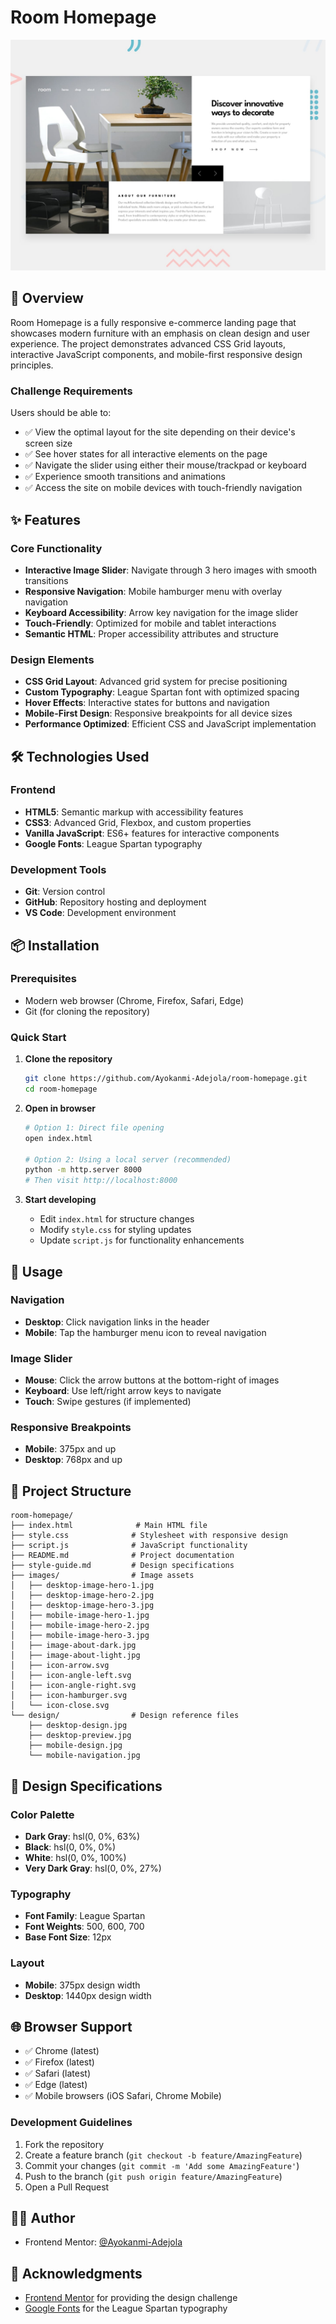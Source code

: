# Room Homepage


![Room Homepage Preview](preview.jpg)




## 📖 Overview

Room Homepage is a fully responsive e-commerce landing page that showcases modern furniture with an emphasis on clean design and user experience. The project demonstrates advanced CSS Grid layouts, interactive JavaScript components, and mobile-first responsive design principles.

### Challenge Requirements

Users should be able to:
- ✅ View the optimal layout for the site depending on their device's screen size
- ✅ See hover states for all interactive elements on the page
- ✅ Navigate the slider using either their mouse/trackpad or keyboard
- ✅ Experience smooth transitions and animations
- ✅ Access the site on mobile devices with touch-friendly navigation

## ✨ Features

### Core Functionality
- **Interactive Image Slider**: Navigate through 3 hero images with smooth transitions
- **Responsive Navigation**: Mobile hamburger menu with overlay navigation
- **Keyboard Accessibility**: Arrow key navigation for the image slider
- **Touch-Friendly**: Optimized for mobile and tablet interactions
- **Semantic HTML**: Proper accessibility attributes and structure

### Design Elements
- **CSS Grid Layout**: Advanced grid system for precise positioning
- **Custom Typography**: League Spartan font with optimized spacing
- **Hover Effects**: Interactive states for buttons and navigation
- **Mobile-First Design**: Responsive breakpoints for all device sizes
- **Performance Optimized**: Efficient CSS and JavaScript implementation

## 🛠 Technologies Used

### Frontend
- **HTML5**: Semantic markup with accessibility features
- **CSS3**: Advanced Grid, Flexbox, and custom properties
- **Vanilla JavaScript**: ES6+ features for interactive components
- **Google Fonts**: League Spartan typography

### Development Tools
- **Git**: Version control
- **GitHub**: Repository hosting and deployment
- **VS Code**: Development environment

## 📦 Installation

### Prerequisites
- Modern web browser (Chrome, Firefox, Safari, Edge)
- Git (for cloning the repository)

### Quick Start

1. **Clone the repository**
   ```bash
   git clone https://github.com/Ayokanmi-Adejola/room-homepage.git
   cd room-homepage
   ```

2. **Open in browser**
   ```bash
   # Option 1: Direct file opening
   open index.html

   # Option 2: Using a local server (recommended)
   python -m http.server 8000
   # Then visit http://localhost:8000
   ```

3. **Start developing**
   - Edit `index.html` for structure changes
   - Modify `style.css` for styling updates
   - Update `script.js` for functionality enhancements

## 🎯 Usage

### Navigation
- **Desktop**: Click navigation links in the header
- **Mobile**: Tap the hamburger menu icon to reveal navigation

### Image Slider
- **Mouse**: Click the arrow buttons at the bottom-right of images
- **Keyboard**: Use left/right arrow keys to navigate
- **Touch**: Swipe gestures (if implemented)

### Responsive Breakpoints
- **Mobile**: 375px and up
- **Desktop**: 768px and up

## 📁 Project Structure

```
room-homepage/
├── index.html              # Main HTML file
├── style.css              # Stylesheet with responsive design
├── script.js              # JavaScript functionality
├── README.md              # Project documentation
├── style-guide.md         # Design specifications
├── images/                # Image assets
│   ├── desktop-image-hero-1.jpg
│   ├── desktop-image-hero-2.jpg
│   ├── desktop-image-hero-3.jpg
│   ├── mobile-image-hero-1.jpg
│   ├── mobile-image-hero-2.jpg
│   ├── mobile-image-hero-3.jpg
│   ├── image-about-dark.jpg
│   ├── image-about-light.jpg
│   ├── icon-arrow.svg
│   ├── icon-angle-left.svg
│   ├── icon-angle-right.svg
│   ├── icon-hamburger.svg
│   └── icon-close.svg
└── design/                # Design reference files
    ├── desktop-design.jpg
    ├── desktop-preview.jpg
    ├── mobile-design.jpg
    └── mobile-navigation.jpg
```

## 🎨 Design Specifications

### Color Palette
- **Dark Gray**: hsl(0, 0%, 63%)
- **Black**: hsl(0, 0%, 0%)
- **White**: hsl(0, 0%, 100%)
- **Very Dark Gray**: hsl(0, 0%, 27%)

### Typography
- **Font Family**: League Spartan
- **Font Weights**: 500, 600, 700
- **Base Font Size**: 12px

### Layout
- **Mobile**: 375px design width
- **Desktop**: 1440px design width

## 🌐 Browser Support

- ✅ Chrome (latest)
- ✅ Firefox (latest)
- ✅ Safari (latest)
- ✅ Edge (latest)
- ✅ Mobile browsers (iOS Safari, Chrome Mobile)


### Development Guidelines
1. Fork the repository
2. Create a feature branch (`git checkout -b feature/AmazingFeature`)
3. Commit your changes (`git commit -m 'Add some AmazingFeature'`)
4. Push to the branch (`git push origin feature/AmazingFeature`)
5. Open a Pull Request


## 👨‍💻 Author

- Frontend Mentor: [@Ayokanmi-Adejola](https://www.frontendmentor.io/profile/Ayokanmi-Adejola)

## 🙏 Acknowledgments

- [Frontend Mentor](https://www.frontendmentor.io) for providing the design challenge
- [Google Fonts](https://fonts.google.com) for the League Spartan typography
